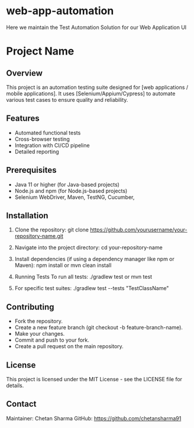 # web-app-automation
Here we maintain the Test Automation Solution for our Web Application UI 

# Project Name

## Overview
This project is an automation testing suite designed for [web applications / mobile applications]. It uses [Selenium/Appium/Cypress] to automate various test cases to ensure quality and reliability.

## Features
- Automated functional tests
- Cross-browser testing
- Integration with CI/CD pipeline
- Detailed reporting

## Prerequisites
- Java 11 or higher (for Java-based projects)
- Node.js and npm (for Node.js-based projects)
- Selenium WebDriver, Maven, TestNG, Cucumber, 

## Installation
1. Clone the repository:
     git clone https://github.com/yourusername/your-repository-name.git
   
2. Navigate into the project directory:
     cd your-repository-name
   
4. Install dependencies (if using a dependency manager like npm or Maven):
     npm install
  or
     mvn clean install
   
5. Running Tests
   To run all tests:
      ./gradlew test
  or
      mvn test

6. For specific test suites:
    ./gradlew test --tests "TestClassName"

## Contributing
- Fork the repository.
- Create a new feature branch (git checkout -b feature-branch-name).
- Make your changes.
- Commit and push to your fork.
- Create a pull request on the main repository.

## License
This project is licensed under the MIT License - see the LICENSE file for details.

## Contact
Maintainer: Chetan Sharma
GitHub: https://github.com/chetansharma91
